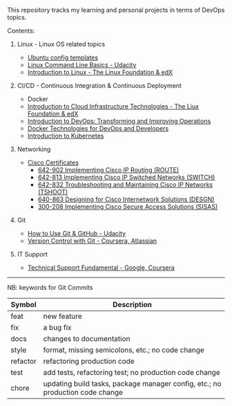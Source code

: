 This repository tracks my learning and personal projects in terms of DevOps topics.

Contents:
1. Linux - Linux OS related topics
    + [Ubuntu config templates](./Linux/Ubuntu_config/)
    + [Linux Command Line Basics - Udacity](./Linux/CLI-Udacity/)
    + [Introduction to Linux - The Linux Foundation & edX](./Linux/Linux-LFS101x.edX/)

2. CI/CD - Continuous Integration & Continuous Deployment
    + Docker
    + [Introduction to Cloud Infrastructure Technologies - The Liux Foundation & edX](CICD/CloudInfra-LFS151x.edX/)
    + [Introduction to DevOps: Transforming and Improving Operations](CICD/IntroDevOps-edX/)
    + [Docker Technologies for DevOps and Developers](CICD/DockerTech-Udemy/)
    + [Introduction to Kubernetes](CICD/IntroKubernetes-edX/)

3. Networking
    + [Cisco Certificates](./Networking/CiscoCert)
        - [642-902 Implementing Cisco IP Routing (ROUTE)](./Networking/CiscoCert/642-902.ROUTE/)
        - [642-813 Implementing Cisco IP Switched Networks (SWITCH)](./Networking/CiscoCert/642-813.SWITCH/)
        - [642-832 Troubleshooting and Maintaining Cisco IP Networks (TSHOOT)](./Networking/CiscoCert/642-832.TSHOOT/)
        - [640-863 Designing for Cisco Internetwork Solutions (DESGN)](./Networking/CiscoCert/640-863.DESGN/)
        - [300-208 Implementing Cisco Secure Access Solutions (SISAS)](./Networking/CiscoCert/300-208.SISAS/)

4. Git
    + [How to Use Git & GitHub - Udacity](./Git/Udacity-Git_GitHub/)
    + [Version Control with Git - Coursera, Atlassian](./Git/VersionControlGit-Coursera/)

5. IT Support
    + [Technical Support Fundamental - Google, Coursera](./ITSupport/TechnicalSupportFundamentals-Google)


------------------------------------

NB: keywords for Git Commits

| Symbol   | Description |
|----------|-------------|
| feat     | new feature |
| fix      | a bug fix |
| docs     | changes to documentation |
| style    | format, missing semicolons, etc.; no code change |
| refactor | refactoring production code |
| test     | add tests, refactoring test; no production code change |
| chore    | updating build tasks, package manager config, etc.; no production code change |

